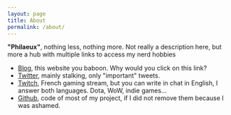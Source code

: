 ```yaml
---
layout: page
title: About
permalink: /about/
---
```

**"Philaeux"**, nothing less, nothing more. Not really a description here, but more a hub with multiple links to access my nerd hobbies


* [Blog](https://philaeux.fr), this website you baboon. Why would you click on this link?
* [Twitter](https://twitter.com/Philaeux), mainly stalking, only "important" tweets.
* [Twitch](https://www.twitch.tv/philaeux), French gaming stream, but you can write in chat in English, I answer both languages. Dota, WoW, indie games...
* [Github](https://github.com/Philaeux), code of most of my project, if I did not remove them because I was ashamed.


